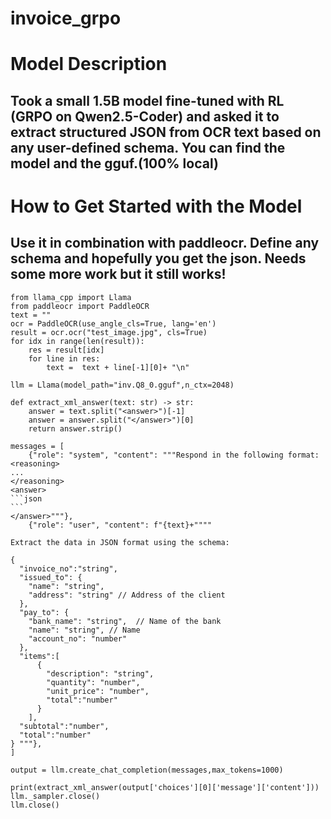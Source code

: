 # invoice_grpo

# Model Description

## Took a small 1.5B model fine-tuned with RL (GRPO on Qwen2.5-Coder) and asked it to extract structured JSON from OCR text based on any user-defined schema. You can find the model and the gguf.(100% local)

# How to Get Started with the Model

## Use it in combination with paddleocr. Define any schema and hopefully you get the json. Needs some more work but it still works!

````
from llama_cpp import Llama
from paddleocr import PaddleOCR
text = ""
ocr = PaddleOCR(use_angle_cls=True, lang='en')
result = ocr.ocr("test_image.jpg", cls=True)
for idx in range(len(result)):
    res = result[idx]
    for line in res:
        text =  text + line[-1][0]+ "\n"
        
llm = Llama(model_path="inv.Q8_0.gguf",n_ctx=2048)

def extract_xml_answer(text: str) -> str:
    answer = text.split("<answer>")[-1]
    answer = answer.split("</answer>")[0]
    return answer.strip()

messages = [
    {"role": "system", "content": """Respond in the following format:
<reasoning>
...
</reasoning>
<answer>
```json 
```
</answer>"""},
    {"role": "user", "content": f"{text}+""""

Extract the data in JSON format using the schema: 

{
  "invoice_no":"string",
  "issued_to": {
    "name": "string", 
    "address": "string" // Address of the client
  },
  "pay_to": {
    "bank_name": "string",  // Name of the bank
    "name": "string", // Name 
    "account_no": "number" 
  },
  "items":[
      {
        "description": "string",
        "quantity": "number",
        "unit_price": "number",
        "total":"number"
      }
    ],
  "subtotal":"number",
  "total":"number"
} """},
]

output = llm.create_chat_completion(messages,max_tokens=1000)

print(extract_xml_answer(output['choices'][0]['message']['content']))
llm._sampler.close()
llm.close()
````
